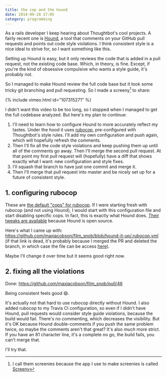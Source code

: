 ```yaml
---
title: the cop and the hound
date: 2014-09-28 17:05
category: programming
---
```


As a rails developer I keep hearing about Thoughtbot's cool projects. A fairly recent one is [Hound](https://houndci.com/), a tool that comments on your GitHub pull requests and points out code style violations. I think consistent style is a nice ideal to strive for, so I want something like this.

Setting up Hound is easy, but it only reviews the code that is added in a pull request, not the existing code base. Which, in theory, is fine. Except, if you're the kind of obsessive compulsive who wants a style guide, it's probably not.

So I managed to make Hound review the full code base but it took some tricky git branching and pull requesting. So I made a screeny[^screeny] to share:

[^screeny]: I call them screenies because the app I use to make screenies is called [Screeny](http://screenyapp.com/)

{% include vimeo.html id="107315271" %}

I didn't want this video to be too long, so I stopped when I managed to get the full codebase analyzed. But here's my plan to continue:

1. I'll need to learn how to configure Hound to more accurately reflect my tastes. Under the hood it uses [rubocop](https://github.com/bbatsov/rubocop), pre-configured with Thoughtbot's style rules. I'll add my own configuration and push again, which will hopefully refresh the comments.
2. Then I'll fix all the code style violations and keep pushing them up until all of the comments go away. Then I'll merge the second pull request. At that point my first pull request will (hopefully) have a diff that shows exactly what I want: new configuration and style fixes.
3. I'll squash that branch to have just one commit and merge it.
4. Then I'll merge that pull request into master and be nicely set up for a future of consistent style.

## 1. configuring rubocop

These are [the default "cops" for rubocop](https://github.com/bbatsov/rubocop/blob/master/config/enabled.yml). If I were starting fresh with rubocop (and not using Hound), I would start with this configuration file and start disabling specific cops. In fact, this is exactly what Hound does. [Their tweaks are available](https://github.com/thoughtbot/hound/blob/master/config/style_guides/ruby.yml) because Hound is open source.

Here's what I came up with: <https://github.com/maxjacobson/film_snob/blob/hound-it-up/.rubocop.yml> (if that link is dead, it's probably because I merged the PR and deleted the branch, in which case the file can be access [here](https://github.com/maxjacobson/film_snob/blob/master/.rubocop.yml)).

Maybe I'll change it over time but it seems good right now.

## 2. fixing all the violations

Done: <https://github.com/maxjacobson/film_snob/pull/46>

Being consistent feels good :smile:.

It's actually not that hard to use rubocop directly without Hound. I also added rubocop to my Travis CI configuration, so even if I didn't have Hound, pull requests would consider style guide violations, because the build would fail. There's no commenting, which decreases the visibility. But it's OK because Hound double-comments if you push the same problem twice, so maybe the comments aren't that great? It's also *much* more strict. If you have an 81 character line, it's a complete no go, the build fails, you can't merge that.

I'll try that.

